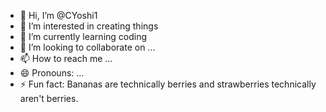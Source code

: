 - 👋 Hi, I’m @CYoshi1
- 👀 I’m interested in creating things
- 🌱 I’m currently learning coding
- 💞️ I’m looking to collaborate on ...
- 📫 How to reach me ...
- 😄 Pronouns: ...
- ⚡ Fun fact: Bananas are technically berries and strawberries technically aren't berries.

<!---
CYoshi1/CYoshi1 is a ✨ special ✨ repository because its `README.md` (this file) appears on your GitHub profile.
You can click the Preview link to take a look at your changes.
--->
